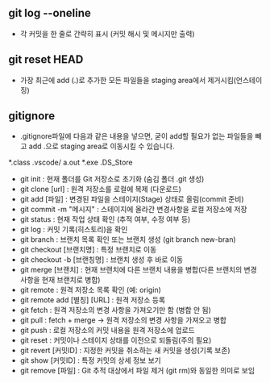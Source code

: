 ## git log --oneline
- 각 커밋을 한 줄로 간략히 표시 (커밋 해시 및 메시지만 출력)

## git reset HEAD
- 가장 최근에 add (.)로 추가한 모든 파일들을 staging area에서 제거시킴(언스테이징)

## gitignore

- .gitignore파일에 다음과 같은 내용을 넣으면, 굳이 add할 필요가 없는 파일들을 빼고 add .으로 staging area로 이동시킬 수 있습니다.

*.class
.vscode/
a.out
*.exe
.DS_Store

* git init : 현재 폴더를 Git 저장소로 초기화 (숨김 폴더 .git 생성)
* git clone [url] : 원격 저장소를 로컬에 복제 (다운로드)
* git add [파일] : 변경된 파일을 스테이지(Stage) 상태로 올림(commit 준비)
* git commit -m "메시지" : 스테이지에 올라간 변경사항을 로컬 저장소에 저장
* git status : 현재 작업 상태 확인 (추적 여부, 수정 여부 등)
* git log : 커밋 기록(히스토리)을 확인
* git branch : 브랜치 목록 확인 또는 브랜치 생성 (git branch new-bran)
* git checkout [브랜치명] : 특정 브랜치로 이동
* git checkout -b [브랜칭명] : 브랜치 생성 후 바로 이동
* git merge [브랜치] : 현재 브랜치에 다른 브랜치 내용을 병합(다른 브랜치의 변경 사항을 현재 브랜치로 병합)
* git remote : 원격 저장소 목록 확인 (예: origin)
* git remote add [별칭] [URL] : 원격 저장소 등록
* git fetch : 원격 저장소의 변경 사항을 가져오기만 함 (병합 안 됨)
* git pull : fetch + merge -> 원격 저장소의 변경 사항을 가져오고 병합
* git push : 로컬 저장소의 커밋 내용을 원격 저장소에 업로드
* git reset : 커밋이나 스테이지 상태를 이전으로 되돌림(주의 필요)
* git revert [커밋ID] : 지정한 커밋을 취소하는 새 커밋을 생성(기록 보존)
* git show [커밋ID] : 특정 커밋의 상세 정보 보기
* git remove [파일] : Git 추적 대상에서 파일 제거 (git rm)와 동일한 의미로 보임